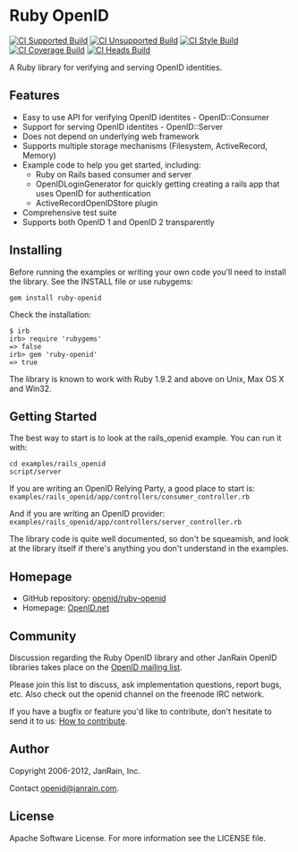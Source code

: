 # Ruby OpenID

<div id="badges">

[![CI Supported Build][🚎s-wfi]][🚎s-wf]
[![CI Unsupported Build][🚎us-wfi]][🚎us-wf]
[![CI Style Build][🚎st-wfi]][🚎st-wf]
[![CI Coverage Build][🚎cov-wfi]][🚎cov-wf]
[![CI Heads Build][🚎hd-wfi]][🚎hd-wf]

[🚎s-wf]: https://github.com/VitalConnectInc/ruby-openid2/actions/workflows/supported.yml
[🚎s-wfi]: https://github.com/VitalConnectInc/ruby-openid2/actions/workflows/supported.yml/badge.svg
[🚎us-wf]: https://github.com/VitalConnectInc/ruby-openid2/actions/workflows/unsupported.yml
[🚎us-wfi]: https://github.com/VitalConnectInc/ruby-openid2/actions/workflows/unsupported.yml/badge.svg
[🚎st-wf]: https://github.com/VitalConnectInc/ruby-openid2/actions/workflows/style.yml
[🚎st-wfi]: https://github.com/VitalConnectInc/ruby-openid2/actions/workflows/style.yml/badge.svg
[🚎cov-wf]: https://github.com/VitalConnectInc/ruby-openid2/actions/workflows/coverage.yml
[🚎cov-wfi]: https://github.com/VitalConnectInc/ruby-openid2/actions/workflows/coverage.yml/badge.svg
[🚎hd-wf]: https://github.com/VitalConnectInc/ruby-openid2/actions/workflows/heads.yml
[🚎hd-wfi]: https://github.com/VitalConnectInc/ruby-openid2/actions/workflows/heads.yml/badge.svg

</div>

A Ruby library for verifying and serving OpenID identities.

## Features

  * Easy to use API for verifying OpenID identites - OpenID::Consumer
  * Support for serving OpenID identites - OpenID::Server
  * Does not depend on underlying web framework
  * Supports multiple storage mechanisms (Filesystem, ActiveRecord, Memory)
  * Example code to help you get started, including:
    * Ruby on Rails based consumer and server
    * OpenIDLoginGenerator for quickly getting creating a rails app that uses
      OpenID for authentication
    * ActiveRecordOpenIDStore plugin
  * Comprehensive test suite
  * Supports both OpenID 1 and OpenID 2 transparently

## Installing

Before running the examples or writing your own code you'll need to install
the library.  See the INSTALL file or use rubygems:

    gem install ruby-openid

Check the installation:

    $ irb
    irb> require 'rubygems'
    => false
    irb> gem 'ruby-openid'
    => true

The library is known to work with Ruby 1.9.2 and above on Unix, Max OS X and Win32.

## Getting Started

The best way to start is to look at the rails_openid example.
You can run it with:

    cd examples/rails_openid
    script/server

If you are writing an OpenID Relying Party, a good place to start is:
`examples/rails_openid/app/controllers/consumer_controller.rb`

And if you are writing an OpenID provider:
`examples/rails_openid/app/controllers/server_controller.rb`

The library code is quite well documented, so don't be squeamish, and
look at the library itself if there's anything you don't understand in
the examples.

## Homepage

  * GitHub repository: [openid/ruby-openid](http://github.com/openid/ruby-openid)
  * Homepage: [OpenID.net](http://openid.net/)

## Community

Discussion regarding the Ruby OpenID library and other JanRain OpenID
libraries takes place on the [OpenID mailing list](http://openid.net/developers/dev-mailing-lists/).

Please join this list to discuss, ask implementation questions, report
bugs, etc. Also check out the openid channel on the freenode IRC
network.

If you have a bugfix or feature you'd like to contribute, don't
hesitate to send it to us: [How to contribute](http://openidenabled.com/contribute/).

## Author

Copyright 2006-2012, JanRain, Inc.

Contact openid@janrain.com.

## License

Apache Software License.  For more information see the LICENSE file.

